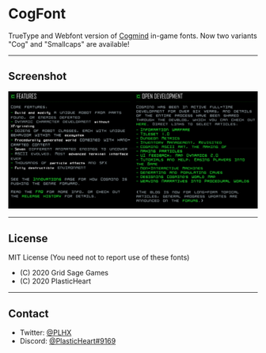# CogFont

TrueType and Webfont version of [Cogmind](https://www.gridsagegames.com/cogmind/) in-game fonts. Now two variants "Cog" and "Smallcaps" are available!

----

## Screenshot

![](screenshots/smallcaps.png)

----

## License

MIT License (You need not to report use of these fonts)

- (C) 2020 Grid Sage Games
- (C) 2020 PlasticHeart

----

## Contact

- Twitter: [@PLHX](https://twitter.com/PLHX)
- Discord: [@PlasticHeart#9169](https://discord.gg/REGBFD)
